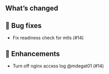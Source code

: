 ## What’s changed
## 🐛 Bug fixes

- Fix readiness check for mtls (#14)

## 🚀 Enhancements

- Turn off nginx access log @mdegat01 (#14)
